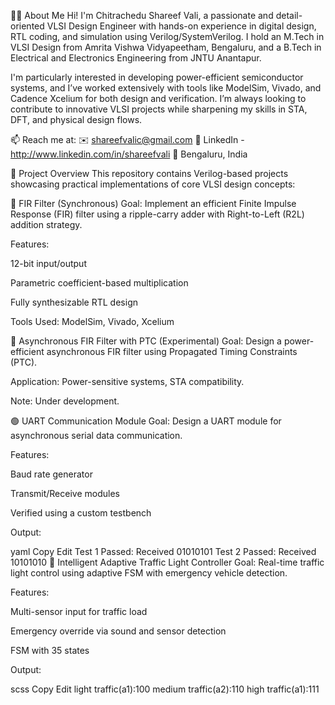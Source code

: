 👨‍💻 About Me
Hi! I'm Chitrachedu Shareef Vali, a passionate and detail-oriented VLSI Design Engineer with hands-on experience in digital design, RTL coding, and simulation using Verilog/SystemVerilog. I hold an M.Tech in VLSI Design from Amrita Vishwa Vidyapeetham, Bengaluru, and a B.Tech in Electrical and Electronics Engineering from JNTU Anantapur.

I'm particularly interested in developing power-efficient semiconductor systems, and I’ve worked extensively with tools like ModelSim, Vivado, and Cadence Xcelium for both design and verification. I’m always looking to contribute to innovative VLSI projects while sharpening my skills in STA, DFT, and physical design flows.

📫 Reach me at:
✉️ shareefvalic@gmail.com
🔗 LinkedIn -http://www.linkedin.com/in/shareefvali
📍 Bengaluru, India

📂 Project Overview
This repository contains Verilog-based projects showcasing practical implementations of core VLSI design concepts:

🔶 FIR Filter (Synchronous)
Goal: Implement an efficient Finite Impulse Response (FIR) filter using a ripple-carry adder with Right-to-Left (R2L) addition strategy.

Features:

12-bit input/output

Parametric coefficient-based multiplication

Fully synthesizable RTL design

Tools Used: ModelSim, Vivado, Xcelium

🔷 Asynchronous FIR Filter with PTC (Experimental)
Goal: Design a power-efficient asynchronous FIR filter using Propagated Timing Constraints (PTC).

Application: Power-sensitive systems, STA compatibility.

Note: Under development.

🟢 UART Communication Module
Goal: Design a UART module for asynchronous serial data communication.

Features:

Baud rate generator

Transmit/Receive modules

Verified using a custom testbench

Output:

yaml
Copy
Edit
Test 1 Passed: Received 01010101
Test 2 Passed: Received 10101010
🚦 Intelligent Adaptive Traffic Light Controller
Goal: Real-time traffic light control using adaptive FSM with emergency vehicle detection.

Features:

Multi-sensor input for traffic load

Emergency override via sound and sensor detection

FSM with 35 states

Output:

scss
Copy
Edit
light traffic(a1):100
medium traffic(a2):110
high traffic(a1):111

